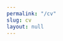 ```yaml
---
permalink: "/cv"
slug: cv
layout: null
---
```


<html>
  <head>
    <title>CV Erik Wittern</title>
    <link rel="stylesheet" href="normalize.css">
    <link href="https://fonts.googleapis.com/css2?family=Inter:wght@400;700&display=swap" rel="stylesheet">
    <style>
      /* https://www.smashingmagazine.com/2018/05/print-stylesheets-in-2018/ */

      body {
        padding: 2rem 1rem 2rem 1rem;
        background-color: #444;
        font-family: 'Inter', sans-serif;
      }

      nav {
        height: 60px;
      }

      a {
        color: black;
        text-decoration: none;
      }

      select, a.button {
        font-size: 1rem;
        cursor: pointer;
        padding: 0.2rem 0.3rem 0.2rem 0.3rem;
        border: none;
        outline:none;
        border-radius: 5px;
        background-color: #EEE;
        margin-right: 0.4rem;
      }

      a.button:hover {
        background-color: #ccc;
      }

      h1 {
        text-align: center;
      }
      article h2 {
        text-align: center;
      }

      section {
        padding: 0.25rem 0 0.25rem 0;
      }
      span.address::before {
        content: " - ";
      }

      table {
        font-size: 100%;
      }

      td {
        vertical-align: top;
        padding-bottom: 0.1rem;
      }

      header > h3 {
        margin-block-end: 0rem;
      }

      .location {
        color: gray;
        font-size: 75%;
      }
      body > main {
        max-width: 1000px;
        background-color: white;
        margin: auto;
        padding: 4rem;
        box-sizing: border-box;
      }

      div.main > p {
        margin-block-start: 0.5rem;
      }

      /* Begin: https://css-tricks.com/useful-flexbox-technique-alignment-shifting-wrapping/ */
      .title {
        border-bottom: 1px solid #ccc;
        margin: 0px auto;
        display: flex;
        align-items: flex-end;
        flex-wrap: wrap;
      }
      .title > span {
        white-space: nowrap;
      }
      .title .role {
        flex-grow: 0;
        padding-right: 0.5rem;
        vertical-align: middle;
      }
      .title .org {
        flex-grow: 1;
        color: gray;
        vertical-align: middle;
      }
      .title .date {
        vertical-align: middle;
        flex-grow: 1;
        text-align: right;
      }
      /* End: https://css-tricks.com/useful-flexbox-technique-alignment-shifting-wrapping/ */

      .contact {
        color: #666;
        text-align: center;
      }
      .v-divider {
        margin: 0rem 0.5rem 0rem 0.5rem;
        border-left: 1px solid #777;
      }

      /* Begin: https://tobiasahlin.com/blog/layered-smooth-box-shadows/ */
      .shadow-5 {
        box-shadow: 0 1px 1px rgba(0,0,0,0.12), 
                    0 4px 4px rgba(0,0,0,0.12), 
                    0 8px 8px rgba(0,0,0,0.12), 
                    0 16px 16px rgba(0,0,0,0.12),
                    0 32px 32px rgba(0,0,0,0.12);
      }
      /* End: https://tobiasahlin.com/blog/layered-smooth-box-shadows/ */

      @media only screen and (max-width: 640px) {
        body > div.main {
          padding: 2rem;
        }
      }

      @page {
        margin: 0;
      }
      @page :first {

      }
      @media print {
        body {
          font-size: 65%;
        }
        h1, h2, h3 {
          margin: 0.5rem 0 0 0;
        }
        ul {
          padding-left: 1rem;
        }
        nav {
          display: none;
        }
        .shadow-5 {
          box-shadow: none;
        }
        body > main {
          max-width: 2000px;
          padding-top: 2rem;
          padding-bottom: 0;
        }
        div.page-break {
          display: block;
          height: 3rem;
          page-break-before: always;
        }
      }
    </style>
  </head>
  <body>
    <nav>
      <a class="button" href="/">Back...</a>
      <a class="button" onclick="window.print()">
        Print...
      </a>
      <select id="language">
        <option value="en-US">English (US)</option>
        <option value="de-DE">German</option>
      </select>
    </nav>

    <main class="shadow-5">
      <p class="contact">
        erikwittern@gmail.com <span class="v-divider"></span>
        +49 176 20 18 5661 <span class="v-divider"></span>
        @erikwittern <span class="v-divider"></span>
        wittern.net
      </p>
      <h1 lang="en-US">CV John Erik Wittern</h1>
      <h1 lang="de-DE">Lebenslauf John Erik Wittern</h1>

      <article>
        <h2 lang="en-US">Industry experience</h2>
        <h2 lang="de-DE">Berufserfahrung</h2>

        <!-- IBM GraphQL Lead Architect -->
        <section lang="en-US">
          <header>
            <h3>
              GraphQL Lead Architect
            </h3>
            <h4 class="title">
              <span class="org">
                IBM Hybrid Cloud Integration <span class="address">Hamburg, Germany</span>
              </span>
              <span class="date">
                <time datetime="2019-10-01">October 2019 - November 2020</time>
              </span>
            </h4>
          </header>
          <div class="main">
            <p>
              Leading team of developers in the US and Taiwan to bring GraphQL features to IBM's DataPower/API Connect product.
            </p>
            <ul>
              <li>
                Design, prioritization and implementation of core features (incl. query validation, static analysis, schema views; in C++ / TypeScript / Rust).
              </li>
              <li>
                Sharing knowledge and teaching colleagues about GraphQL (one-to-one & via presentations).
              </li>
              <li>
                Productization of previous research results.
              </li>
            </ul>
          </div>
        </section>

        <section lang="de-DE">
          <header>
            <h3>
              GraphQL Lead Architect
            </h3>
            <h4 class="title">
              <span class="org">
                IBM Hybrid Cloud Integration <span class="address">Hamburg, Deutschland</span>
              </span>
              <span class="date">
                <time datetime="2019-10-01">Oktober 2019 - November 2020</time>
              </span>
            </h4>
          </header>
          <div class="main">
            <p>
              Leitung von Team aus Entwicklern in den USA und Taiwan bei der Integration von GraphQL Fähigkeiten in IBMs DataPower/API Connect.
            </p>
            <ul>
              <li>
                Design, Priorisierung, und Implementierung der Kernfeatures (inkl. Query Validierung, statischer Query Analyse, Schema-Sichten; in C++ / TypeScript / Rust).
              </li>
              <li>
                Wissen teilen und Kollegen anleiten (eins-zu-eins sowie durch Präsentationen).
              </li>
              <li>
                Überführung von Forschungsergebnissen ins Produkt.
              </li>
            </ul>
          </div>
        </section>

        <!-- IBM Research Staff Member -->
        <section lang="en-US">
          <header>
            <h3>
              Research Staff Member & Technical Lead
            </h3>
            <h4 class="title">
              <span class="org">
                IBM T.J. Watson Research Center <span class="address">Yorktown Heights, NY, USA</span>
              </span>
              <span class="date">
                <time datetime="2014-10-01">October 2014 - September 2019</time>
              </span>
            </h4>
          </header>
          <div class="main">
            <p>
              <em>
                IBM Research is the world’s largest and most established industrial research organization, and the innovation engine of IBM. Research Staff Members drive this innovation through technical and scientific work.
              </em>
            </p>
            <p>
              Key researcher on web APIs and GraphQL within the Cloud Computing department: leading teams of researchers and software engineers, setting technical directions, and communicating goals, results, and broader technology trends to upper management – in addition to hands-on research and engineering. Projects include:
            </p>
            <ul>
              <li>
                R&D of GraphQL API management facilities, resulting in my selection as IBM's technical representative in the GraphQL Foundation and my later role as IBM's GraphQL lead architect.
              </li>
              <li>
                R&D of OpenAPI-to-GraphQL, an open-sourced library for migrating APIs to GraphQL. Includes overseeing related open-source process (testing automation, release management, customer support).
              </li>
              <li>
                Design, implementation, and continuous operation of API Harmony, an API catalog in the IBM Cloud, which relies on mining web APIs and their use in open-source projects.
              </li>
            </ul>
            <p>
              Apart from product adoption, my work has resulted in over 20 patents for IBM, and multiple publications in top international conferences and journals (publication / public speaking list provided upon request).
            </p>
          </div>
        </section>

        <section lang="de-DE">
          <header>
            <h3>
              Research Staff Member & Technical Lead
            </h3>
            <h4 class="title">
              <span class="org">
                IBM T.J. Watson Research Center <span class="address">Yorktown Heights, NY, USA</span>
              </span>
              <span class="date">
                <time datetime="2014-10-01">Oktober 2014 - September 2019</time>
              </span>
            </h4>
          </header>
          <div class="main">
            <p>
              <em>
                IBM Research ist die größte und etablierteste industrielle Forschungseinrichtung der Welt, und der Innovations-Motor von IBM. Research Staff Members sind die Wissenschaftler, die diese Institution weltweit mit ihrer Expertise und ihrer technischen und wissenschaftlichen Arbeit antreiben.
              </em>
            </p>
            <p>
              Leitender Forscher zu Web APIs und GraphQL im Cloud Computing: Leitung von Teams aus Forschern und Entwicklern, Bestimmung der Forschungsagenda und Kommunikation von Zielen, Ergebnissen, und Technologie-Trends ans obere Management – parallel zu eigenen Forschungs- und Entwicklungsbeiträgen. Projekte & Erfolge:
            </p>
            <ul>
              <li>
                F&E von GraphQL API Management. In Konsequenz wurde ich zum technischen Vertreter IBMs in der GraphQL Foundation ernannt und erhielt meine Rolle als IBMs GraphQL Lead Architect.
              </li>
              <li>
                F&E von OpenAPI-to-GraphQL, einer open-source Bibliothek zur Migration zu GraphQL. Verantwortung für open-source Prozesse wie automatische Tests, Release Management, Kundensupport.
              </li>
              <li>
                Konzipierung, Implementierung und kontinuierlicher operativer Betrieb von API Harmony, einem API Katalog in der IBM Cloud, der Daten zu Web APIs und deren Nutzung in GitHub sammelt.
              </li>
            </ul>
            <p>
              Neben Beiträgen zu Produkten konnte ich durch meine Arbeit über 20 Patente für IBM generieren, sowie zahlreiche technische Beiträge in internationalen Spitzen-Konferenzen und -Journalen entwickeln.
            </p>
          </div>
        </section>

        <!-- FZI -->
        <section lang="en-US">
          <header>
            <h3>
              Research Scientist
            </h3>
            <h4 class="title">
              <span class="org">
                FZI Research Center for Information Technology <span class="address">Berlin, Germany</span>
              </span>
              <span class="date">
                <time datetime="2012-08-01">August 2012 - July 2014</time>
              </span>
            </h4>
          </header>
          <div class="main">
            <p>
              Research and teaching in Cloud Computing and Software Engineering, including representation of the research group in EU multi-partner/industry-research consortium, contributions to research proposals, and supervision of master and bachelor students.
            </p>
          </div>
        </section>

        <section lang="de-DE">
          <header>
            <h3>
              Wissenschaftlicher Mitarbeiter
            </h3>
            <h4 class="title">
              <span class="org">
                FZI Forschungszentrum für Informatik <span class="address">Berlin, Deutschland</span>
              </span>
              <span class="date">
                <time datetime="2012-08-01">August 2012 - Juli 2014</time>
              </span>
            </h4>
          </header>
          <div class="main">
            <p>
              Forschung und Lehre im Cloud Computing und Software Engineering, inklusive Vertretung der Forschungsgruppe in EU Forschungskonsortium aus Industrie und Akademie, Mitarbeit an Forschungsanträgen, und der Betreuung von Master- und Bachelorarbeiten.
            </p>
          </div>
        </section>

        <!-- IBM Summer Intern -->
        <section lang="en-US">
          <header>
            <h3>
              Research intern
            </h3>
            <h4 class="title">
              <span class="org">
                IBM T.J. Watson Research Center <span class="address">Yorktown Heights, NY, USA</span>
              </span>
              <span class="date">
                <time datetime="2013-06-03">June 2013 - August 2013</time>
              </span>
            </h4>
          </header>
          <div class="main">
            <p>
              Research on "Scalable Service Ecosystems", resulting in scientific paper and 4 patents, and laying the intellectual and technical groundwork for the later creation of API Harmony.
            </p>
          </div>
        </section>

        <section lang="de-DE">
          <header>
            <h3>
              Forschungspraktikant
            </h3>
            <h4 class="title">
              <span class="org">
                IBM T.J. Watson Research Center <span class="address">Yorktown Heights, NY, USA</span>
              </span>
              <span class="date">
                <time datetime="2013-06-03">Juni 2013 - August 2013</time>
              </span>
            </h4>
          </header>
          <div class="main">
            <p>
              Forschung zu "Scalable Service Ecosystems", resultierend in wissenschaftlicher Publikation und 4 Patenten, und als Grundlage für die spätere Entwicklung von API Harmony.
            </p>
          </div>
        </section>

        <!-- Deutsche Bank Intern -->
        <section lang="en-US">
          <header>
            <h3>
              Intern in Inhouse Consulting
            </h3>
            <h4 class="title">
              <span class="org">
                  Deutsche Bank AG <span class="address">Frankfurt am Main, Germany</span>
              </span>
              <span class="date">
                <time datetime="2009-04-03">April 2009 - July 2009</time>
              </span>
            </h4>
          </header>
          <div class="main">
            <p>
              Working on group-strategic projects "Marketing & Communication and Realignment of Business Management" and "Global Banking Know Your Customer".
            </p>
          </div>
        </section>

        <section lang="de-DE">
          <header>
            <h3>
              Praktikant im Inhouse Consulting
            </h3>
            <h4 class="title">
              <span class="org">
                  Deutsche Bank AG <span class="address">Frankfurt am Main, Deutschland</span>
              </span>
              <span class="date">
                <time datetime="2009-04-03">April 2009 - Juli 2009</time>
              </span>
            </h4>
          </header>
          <div class="main">
            <p>
              Mitarbeit an den konzernweiten Strategieprojekten "Marketing & Communication and Realignment of Business Management" und "Global Banking Know Your Customer".
            </p>
          </div>
        </section>

        <!-- IBM Deutschland Intern -->
        <section lang="en-US">
          <header>
            <h3>
              Intern in Global Business Services
            </h3>
            <h4 class="title">
              <span class="org">
                IBM Deutschland GmbH <span class="address">Düsseldorf, Germany</span>
              </span>
              <span class="date">
                <time datetime="2008-03-17">March 2008 - July 2008</time>
              </span>
            </h4>
          </header>
          <div class="main">
            <p>
              Design of technical tests for RFID system; design of an dynamic Content Management System.
            </p>
          </div>
        </section>

        <section lang="de-DE">
          <header>
            <h3>
              Praktikant im Bereich Global Business Services
            </h3>
            <h4 class="title">
              <span class="org">
                IBM Deutschland GmbH <span class="address">Düsseldorf, Deutschland</span>
              </span>
              <span class="date">
                <time datetime="2008-03-17">März 2008 - Juli 2008</time>
              </span>
            </h4>
          </header>
          <div class="main">
            <p>
              Entwicklung technischer Tests für ein RFID System; Konzipierung eines dynamischen Content MGMT Systems.
            </p>
          </div>
        </section>

      </article>

      <div class="page-break"></div>

      <article>
        <h2 lang="en-US">Education</h2>
        <h2 lang="de-DE">Ausbildung</h2>

        <!-- PhD -->
        <section lang="en-US">
          <header>
            <h3>
              PhD in computer science
            </h3>
            <h4 class="title">
              <span class="org">
                Karlsruhe Institute of Technology (KIT) <span class="address">Karlsruhe, Germany</span>
              </span>
              <span class="date">
                <time datetime="2010-08-01">August 2010 - May 2014</time>
              </span>
            </h4>
          </header>
          <div class="main">
            <p>
              Received title "Dr.-Ing." (magna cum laude) for work on "Modeling and Selection of Software Service Variants" at the Institute of Applied Informatics and Formal Description Methods (AIFB) under supervision of Prof. Dr. Stefan Tai.
            </p>
          </div>
        </section>

        <section lang="de-DE">
          <header>
            <h3>
              Promotion in Informatik
            </h3>
            <h4 class="title">
              <span class="org">
                Karlsruher Institut für Technologie (KIT) <span class="address">Karlsruhe, Deutschland</span>
              </span>
              <span class="date">
                <time datetime="2010-08-01">August 2010 - Mai 2014</time>
              </span>
            </h4>
          </header>
          <div class="main">
            <p>
              Erhalt von Titel "Dr.-Ing." (magna cum laude) für Arbeit zu "Modeling and Selection of Software Service Variants” am Institut für Angewandte Informatik und Formale Beschreibungsverfahren (AIFB) unter Prof. Dr. Stefan Tai.
            </p>
          </div>
        </section>

        <!-- Study Wirtschaftsingenieurwesen -->
        <section lang="en-US">
          <header>
            <h3>
              Diplom (MSc equivalent) "Wirtschaftsingenieurwesen" (engineering & management)
            </h3>
            <h4 class="title">
              <span class="org">
                Karlsruhe Institute of Technology (KIT) <span class="address">Karlsruhe, Germany</span>
              </span>
              <span class="date">
                <time datetime="2004-10-01">October 2004 - July 2010</time>
              </span>
            </h4>
          </header>
          <div class="main">
            <ul>
              <li>
                Grade 1.5 ("very good”), focus on computer science
              </li>
              <li>
                Working as a research assistant from December 2009 to March 2010
              </li>
            </ul>
          </div>
        </section>

        <section lang="de-DE">
          <header>
            <h3>
              Studium Wirtschaftsingenieurwesen (mit Fokus Informatik)
            </h3>
            <h4 class="title">
              <span class="org">
                Karlsruher Institut für Technologie (KIT) <span class="address">Karlsruhe, Deutschland</span>
              </span>
              <span class="date">
                <time datetime="2004-10-01">Oktober 2004 - Juli 2010</time>
              </span>
            </h4>
          </header>
          <div class="main">
            <ul>
              <li>
                Erlangung des Grades Dipl.-Wirtschaftsingenieur mit Note 1,5 (sehr gut).
              </li>
              <li>
                Tätigkeit als wissenschaftliche Hilfskraft von Dezember 2009 bis März 2010.
              </li>
            </ul>
          </div>
        </section>
      </article>

      <article>
        <h2 lang="en-US">Technical eminence</h2>
        <h2 lang="de-DE">Technische Eminenz</h2>

        <div class="main" lang="en-US">
          <ul>
            <li>Over 25 talks at international scientific as well as at developer conferences (e.g., API Conference 2019, API Strategy 2018, IBM InterConnect 2018)</li>
            <li>Technical representative of IBM in the GraphQL Foundation since March 2019</li>
            <li>Creator and co-maintainer of OpenAPI-to-GraphQL (>800 GitHub stars) and GraphQL Query Generator (>200 stars) open-source project</li>
            <li>Member of program committees of numerous international top conferences (MSR, ICWE, ICWS ICSME etc.) and of the steering committee of the ESOCC conference since 2016</li>
            <li>Co-organizer of international scientific events, including the 2nd Vienna Software Seminar "DevOps and Microservice APIs” in August 2019 and multiple workshops (MoTA 2016; M4IoT 2017 & 2018) at the Middleware conference</li>
            <li>Book co-author "Cloud Service Benchmarking", published by Springer</li>
            <li>Author of over 25 scientific, peer-reviewed articles in leading international conferences and journals (over 500 citations) and 20 patents</li>
            <li>Reviewer of technical contributions to leading journals & national grant proposals (Canada, Israel etc.)</li>
          </ul>
        </div>

        <div class="main" lang="de-DE">
          <ul>
            <li>Über 25 Vorträge auf internationalen wissenschaftlichen sowie technischen Konferenzen (z.B. API Conference 2019, API Strategy 2018, IBM InterConnect 2018)</li>
            <li>Technischer Vertreter IBMs und Founding Member in der GraphQL Foundation seit März 2019</li>
            <li>Author und Co-Maintainer von OpenAPI-to-GraphQL (>800 GitHub Sterne) und GraphQL Query Generator (>200 GitHub Sterne) Open-Source-Projekten</li>
            <li>Mitglied des Programm Komitees zahlreicher internationaler Top-Konferenzen (MSR, ICWE, ICWS ICSME etc.) und des Steering Komitees der ESOCC Konferenz seit 2016</li>
            <li>Mitveranstalter internationaler wissenschaftlicher Events, inklusive dem 2nd Vienna Software Seminar "DevOps and Microservice APIs” im August 2019 und mehreren Workshops (MoTA 2016; M4IoT 2017 & 2018) auf der Middleware Konferenz</li>
            <li>Buch Co-Autor „Cloud Service Benchmarking”, publiziert bei Springer</li>
            <li>Autor von über 25  wissenschaftlichen, peer-reviewed Fachartikeln, in internationalen Top-Konferenzen und Journalen (über 500 Zitierungen) und 20 Patenten</li>
            <li>Begutachter technischer Beiträge in Top-Journalen & nationaler Forschungsanträge (u.A. Kanada, Israel)</li>
          </ul>
        </div>
      </article>

      <article>
        <h2 lang="en-US">Awards / Honors</h2>
        <h2 lang="de-DE">Auszeichnungen</h2>

        <div class="main" lang="en-US">
          <ul>
            <li>5 IBM Innovation Plateaus – Recognition for submitting in sum 20 patents for IBM</li>
            <li>IBM "A Level Accomplishment" for "Research Contributions to the API Economy and SaaS Transformation"</li>
            <li>Distinguished Reviewer Award at the MSR Conference in 2019</li>
            <li>ACM SIGSOFT Distinguished Paper Awards at the ESEC/FSE 2020 and at the MSR 2018 conferences</li>
            <li>IBM "Open Source Strategic Leader" accomplishment for work on OpenAPI-to-GraphQL</li>
         </ul>
        </div>

        <div class="main" lang="de-DE">
          <ul>
            <li>5 IBM Innovations Plateaus – Auszeichnungen als Anerkennung für die Entwicklung von 20 Patenten</li>
            <li>IBM "A Level Accomplishment" (Auszeichung für Einflussreiche technische und wissenschaftliche Beiträge) für "Research Contributions to the API Economy and SaaS Transformation"</li>
            <li>Distinguished Reviewer Award auf der MSR Konferenz in 2019</li>
            <li>ACM SIGSOFT Distinguished Paper Awards auf der ESEC/FSE 2020 und der MSR 2018 Konferenz</li>
            <li>IBM "Open Source Strategic Leader" Auszeichnung für Arbeit an OpenAPI-to-GraphQL</li>
         </ul>
        </div>
      </article>

      <article>
        <h2 lang="en-US">Side projects</h2>
        <h2 lang="de-DE">Nebenprojekte</h2>

        <div class="main" lang="en-US">
          <ul>
            <li>MagicOS.co: Application for managing Old School Magic collections (React.js, Google Cloud)</li>
            <li>numbie: Anonymous, ephemeral, real-time location sharing (Meteor, Heroku)</li>
            <li>GravityQuest: Retro game, in the iOS app store from 2014 to 2017 (Phaser.js)</li>
            <li>TechCrunch Disrupt: 3-times participant and developer in the TechCrunch Disrupt NYC Hackathon (awarded tickets to the main conference after evaluation of the outcome each time)</li>
          </ul>
        </div>

        <div class="main" lang="de-DE">
          <ul>
            <li>MagicOS.co: Verwaltungsapplikation für Old School Magic Sammlungen (React.js, Google Cloud)</li>
            <li>numbie: Anonyme, vergängliche Lokalisierung in Echtzeit (Meteor, Heroku)</li>
            <li>GravityQuest: Retrospiel, im iOS App Store von 2014 bis 2017 (Phaser.js)</li>
            <li>TechCrunch Disrupt: 3-facher Teilnehmer und App-Entwickler beim TechCrunch Disrupt NYC Hackathon (jedes Mal von der Jury mit Tickets zur Hauptkonferenz ausgezeichnet)</li>
          </ul>
        </div>
      </article>

      <article>
        <h2 lang="en-US">Social engagement</h2>
        <h2 lang="de-DE">Soziales Engagement</h2>

        <div class="main" lang="en-US">
          <ul>
            <li>Volunteer judge at the Westchester Science & Engineering Fair (WESEF) in New York, 2015 to 2019</li>
            <li>President of the UNICEF student organization at KIT from July 2008 to August 2010</li>
          </ul>
        </div>

        <div class="main" lang="de-DE">
          <ul>
            <li>Ehrenamtlicher Juror der Westchester Science & Engineering Fair (WESEF) in New York, 2015 bis 2019</li>
            <li>Leiter der UNICEF Hochschulgruppe am KIT vom Juli 2008 bis August 2010</li>
          </ul>
        </div>
      </article>

      <article>
        <h2 lang="en-US">IT skills</h2>
        <h2 lang="de-DE">IT Kenntnisse</h2>

        <div class="main" lang="en-US">
          <table>
            <tr>
              <td>Programming:</td>
              <td>TypeScript/JavaScript/Node, C++, Rust, Python, Java, Ruby, HTML, CSS</td>
            </tr>
            <tr>
              <td>Frameworks:</td>
              <td>React.js, Vue.js, Express, Google Firebase, Bootstrap etc.</td>
            </tr>
            <tr>
              <td>Cloud technologies:</td>
              <td>GraphQL, OpenAPI, REST, serverless (OpenWhisk), Git, Docker, Kubernetes, Istio etc.</td>
            </tr>
          </table>
        </div>

        <div class="main" lang="de-DE">
          <table>
            <tr>
              <td>Programmieren:</td>
              <td>TypeScript/JavaScript/Node, C++, Rust, Python, Java, Ruby, HTML, CSS</td>
            </tr>
            <tr>
              <td>Frameworks:</td>
              <td>React.js, Vue.js, Express, Google Firebase, Bootstrap etc.</td>
            </tr>
            <tr>
              <td>Cloud Technologien:</td>
              <td>GraphQL, OpenAPI, REST, serverless (OpenWhisk), Git, Docker, Kubernetes, Istio etc.</td>
            </tr>
          </table>
        </div>
      </article>


      <article>
        <h2 lang="en-US">Languages</h2>
        <h2 lang="de-DE">Sprachen</h2>

        <div class="main" lang="en-US">
          <p>
            German (native speaker), English (business fluent), French (basic knowledge)
          </p>
        </div>

        <div class="main" lang="de-DE">
          <p>
            Deutsch (Muttersprachler), Englisch (verhandlungssicher), Französisch (Grundkenntnisse)
          </p>
        </div>
      </article>

      <article>
        <h2 lang="en-US">Hobbies</h2>
        <h2 lang="de-DE">Hobbies</h2>

        <div class="main" lang="en-US">
          <p>
            Tennis, Old School Magic, programming, reading, cooking
          </p>
        </div>

        <div class="main" lang="de-DE">
          <p>
            Tennis, Old School Magic, Programmieren, Lesen, Kochen
          </p>
        </div>
      </article>

    </main>

    <script>
      // Hide non-specified / German parts initially:
      const choices = ['en-US', 'de-DE']
      const hash = window.location.hash
        ? window.location.hash.substring(1)
        : null
      const showLang = hash && choices.indexOf(hash) !== -1
        ? hash
        : 'en-US'
      if (hash !== showLang) {
        window.location.hash = `#${showLang}`
      }
      const hideLang = showLang === 'en-US' ? 'de-DE' : 'en-US'
      document.querySelectorAll(`:lang(${hideLang})`).forEach(el => el.hidden = true)

      // Set selection:
      const selectElement = document.getElementById('language')
      selectElement.value = showLang

      // React to changes in the select element:
      selectElement.addEventListener('change', (event) => {
        const showLang = event.target.value
        window.location.hash = `#${showLang}`
        const hideLang = showLang === 'de-DE' ? 'en-US' : 'de-DE'
        document.querySelectorAll(`:lang(${showLang})`).forEach(el => el.hidden = false)
        document.querySelectorAll(`:lang(${hideLang})`).forEach(el => el.hidden = true)
      })
    </script>
  </body>
</html>
